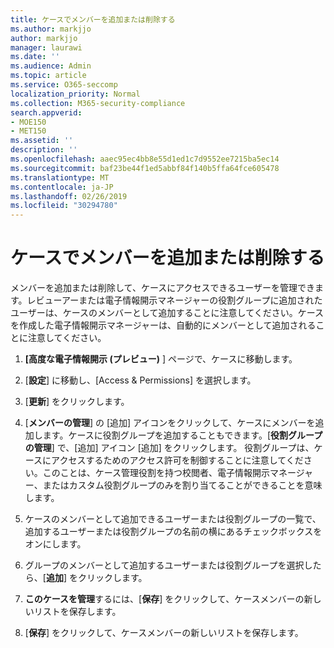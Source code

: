 ```yaml
---
title: ケースでメンバーを追加または削除する
ms.author: markjjo
author: markjjo
manager: laurawi
ms.date: ''
ms.audience: Admin
ms.topic: article
ms.service: O365-seccomp
localization_priority: Normal
ms.collection: M365-security-compliance
search.appverid:
- MOE150
- MET150
ms.assetid: ''
description: ''
ms.openlocfilehash: aaec95ec4bb8e55d1ed1c7d9552ee7215ba5ec14
ms.sourcegitcommit: baf23be44f1ed5abbf84f140b5ffa64fce605478
ms.translationtype: MT
ms.contentlocale: ja-JP
ms.lasthandoff: 02/26/2019
ms.locfileid: "30294780"
---
```

# <a name="add-or-remove-members-from-a-case"></a>ケースでメンバーを追加または削除する

メンバーを追加または削除して、ケースにアクセスできるユーザーを管理できます。レビューアーまたは電子情報開示マネージャーの役割グループに追加されたユーザーは、ケースのメンバーとして追加することに注意してください。ケースを作成した電子情報開示マネージャーは、自動的にメンバーとして追加されることに注意してください。

1. **[高度な電子情報開示 (プレビュー)** ] ページで、ケースに移動します。

2. [**設定**] に移動し、[Access & Permissions] を選択します。
 
3. [**更新**] をクリックします。
 
4. [**メンバーの管理**] の [追加] アイコンをクリックして、ケースにメンバーを追加します。ケースに役割グループを追加することもできます。[**役割グループの管理**] で、[追加] アイコン [追加] をクリックします。 役割グループは、ケースにアクセスするためのアクセス許可を制御することに注意してください。このことは、ケース管理役割を持つ校閲者、電子情報開示マネージャー、またはカスタム役割グループのみを割り当てることができることを意味します。
 
5. ケースのメンバーとして追加できるユーザーまたは役割グループの一覧で、追加するユーザーまたは役割グループの名前の横にあるチェックボックスをオンにします。

6. グループのメンバーとして追加するユーザーまたは役割グループを選択したら、[**追加**] をクリックします。

7. **このケースを管理**するには、[**保存**] をクリックして、ケースメンバーの新しいリストを保存します。

8. [**保存**] をクリックして、ケースメンバーの新しいリストを保存します。
